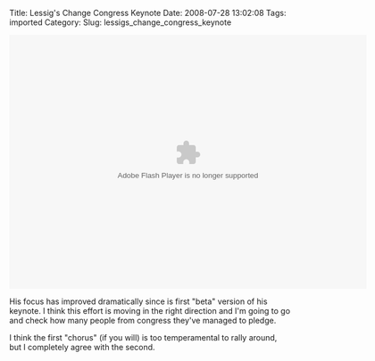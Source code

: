 Title: Lessig's Change Congress Keynote
Date: 2008-07-28 13:02:08
Tags: imported
Category: 
Slug: lessigs_change_congress_keynote

<embed src="http://blip.tv/play/rRHElmGK5jM" type="application/x-shockwave-flash" width="640" height="456" allowscriptaccess="always" allowfullscreen="true"></embed>

His focus has improved dramatically since is first "beta" version of his keynote.  I think this effort is moving in the right direction and I'm going to go and check how many people from congress they've managed to pledge.

I think the first "chorus" (if you will) is too temperamental to rally around, but I completely agree with the second.
